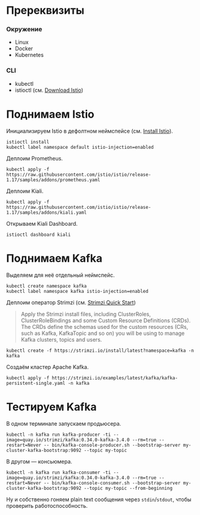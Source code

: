 # Пререквизиты

### Окружение
- Linux
- Docker
- Kubernetes

### CLI
- kubectl
- istioctl (см. [Download Istio](https://istio.io/latest/docs/setup/getting-started/#download))



# Поднимаем Istio

Инициализируем Istio в дефолтном неймспейсе (см. [Install Istio](https://istio.io/latest/docs/setup/getting-started/#install)).
```posh
istioctl install
kubectl label namespace default istio-injection=enabled
```

Деплоим Prometheus.
```posh
kubectl apply -f https://raw.githubusercontent.com/istio/istio/release-1.17/samples/addons/prometheus.yaml
```

Деплоим Kiali.
```posh
kubectl apply -f https://raw.githubusercontent.com/istio/istio/release-1.17/samples/addons/kiali.yaml
```

Открываем Kiali Dashboard.
```posh
istioctl dashboard kiali
```



# Поднимаем Kafka

Выделяем для неё отдельный неймспейс.
```posh
kubectl create namespace kafka
kubectl label namespace kafka istio-injection=enabled
```

Деплоим оператор Strimzi (см. [Strimzi Quick Start](https://strimzi.io/quickstarts/))

> Apply the Strimzi install files, including ClusterRoles, ClusterRoleBindings and some Custom Resource Definitions (CRDs). The CRDs define the schemas used for the custom resources (CRs, such as Kafka, KafkaTopic and so on) you will be using to manage Kafka clusters, topics and users.

```posh
kubectl create -f https://strimzi.io/install/latest?namespace=kafka -n kafka
```

Создаём кластер Apache Kafka.
```posh
kubectl apply -f https://strimzi.io/examples/latest/kafka/kafka-persistent-single.yaml -n kafka
```



# Тестируем Kafka

В одном терминале запускаем продьюсера.
```posh
kubectl -n kafka run kafka-producer -ti --image=quay.io/strimzi/kafka:0.34.0-kafka-3.4.0 --rm=true --restart=Never -- bin/kafka-console-producer.sh --bootstrap-server my-cluster-kafka-bootstrap:9092 --topic my-topic
```

В другом — консьюмера.
```posh
kubectl -n kafka run kafka-consumer -ti --image=quay.io/strimzi/kafka:0.34.0-kafka-3.4.0 --rm=true --restart=Never -- bin/kafka-console-consumer.sh --bootstrap-server my-cluster-kafka-bootstrap:9092 --topic my-topic --from-beginning
```

Ну и собственно гоняем plain text сообщения через `stdin`/`stdout`, чтобы проверить работоспособность.

